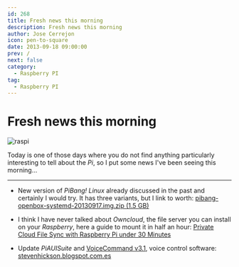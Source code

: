 ```yaml
---
id: 268
title: Fresh news this morning
description: Fresh news this morning
author: Jose Cerrejon
icon: pen-to-square
date: 2013-09-18 09:00:00
prev: /
next: false
category:
  - Raspberry PI
tag:
  - Raspberry PI
---
```


# Fresh news this morning

![raspi](/images/07_RaspberryPi.jpg)

Today is one of those days where you do not find anything particularly interesting to tell about the *Pi*, so I put some news I've been seeing this morning...

- - -
* New version of *PiBang! Linux* already discussed in the past and certainly I would try. It has three variants, but I link to worth: [pibang-openbox-systemd-20130917.img.zip (1.5 GB)](http://sourceforge.net/projects/pibang/files/pibang-openbox-systemd-20130917.img.zip/download)

* I think I have never talked about *Owncloud*, the file server you can install on your *Raspberry*, here a guide to mount it in half an hour: [Private Cloud File Sync with Raspberry Pi under 30 Minutes](http://www.codingepiphany.com/2013/09/15/private-cloud-file-sync-with-raspberry-pi-under-30-minutes/) 

* Update *PiAUISuite* and [VoiceCommand v3.1](http://stevenhickson.blogspot.com.es/2013/04/voice-control-on-raspberry-pi.html), voice control software: [stevenhickson.blogspot.com.es](http://stevenhickson.blogspot.com.es/2013/09/piauisuite-update-and-voicecommand-v31.html)
